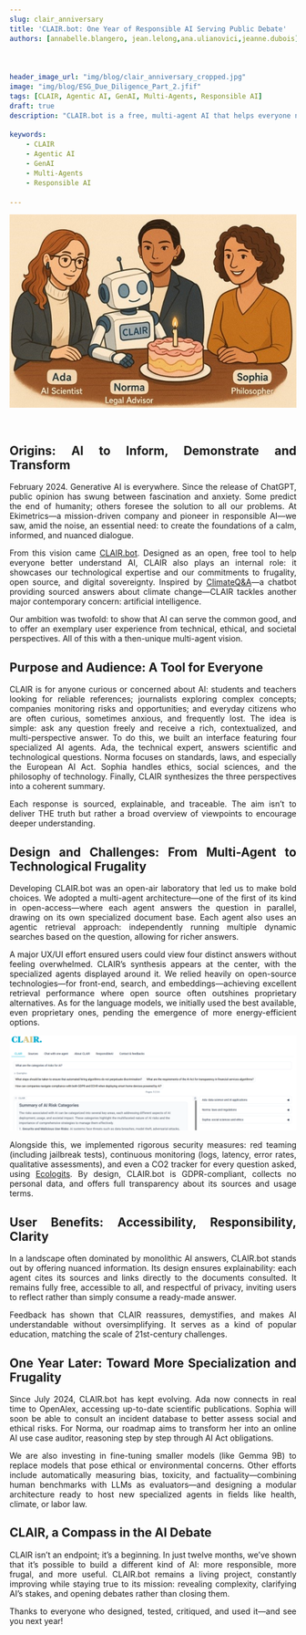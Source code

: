 ```yaml
---
slug: clair_anniversary
title: 'CLAIR.bot: One Year of Responsible AI Serving Public Debate'
authors: [annabelle.blangero, jean.lelong,ana.ulianovici,jeanne.dubois]



header_image_url: "img/blog/clair_anniversary_cropped.jpg"
image: "img/blog/ESG_Due_Diligence_Part_2.jfif"
tags: [CLAIR, Agentic AI, GenAI, Multi-Agents, Responsible AI]
draft: true
description: "CLAIR.bot is a free, multi-agent AI that helps everyone navigate AI with sourced, clear answers. One year on, it keeps evolving to make AI debates more transparent and accessible."

keywords:
    - CLAIR
    - Agentic AI
    - GenAI
    - Multi-Agents
    - Responsible AI
    
---
```

<!-- import useBaseUrl from "@docusaurus/useBaseUrl";

<link rel="stylesheet" href="{useBaseUrl('katex/katex.min.css')}" />
 -->
<!--truncate-->

<div align = "center">

  ![screenshot-app ](img/clair_anniversary/clair_anniversary.jpg)


</div>

&nbsp;

<div align="justify"> 


## Origins: AI to Inform, Demonstrate and Transform

February 2024. Generative AI is everywhere. Since the release of ChatGPT, public opinion has swung between fascination and anxiety. Some predict the end of humanity; others foresee the solution to all our problems. At Ekimetrics—a mission-driven company and pioneer in responsible AI—we saw, amid the noise, an essential need: to create the foundations of a calm, informed, and nuanced dialogue.

From this vision came [CLAIR.bot](https://clair.bot/). Designed as an open, free tool to help everyone better understand AI, CLAIR also plays an internal role: it showcases our technological expertise and our commitments to frugality, open source, and digital sovereignty. Inspired by [ClimateQ&A](https://www.climateqa.com/)—a chatbot providing sourced answers about climate change—CLAIR tackles another major contemporary concern: artificial intelligence.

Our ambition was twofold: to show that AI can serve the common good, and to offer an exemplary user experience from technical, ethical, and societal perspectives. All of this with a then-unique multi-agent vision.



## Purpose and Audience: A Tool for Everyone

CLAIR is for anyone curious or concerned about AI: students and teachers looking for reliable references; journalists exploring complex concepts; companies monitoring risks and opportunities; and everyday citizens who are often curious, sometimes anxious, and frequently lost.
The idea is simple: ask any question freely and receive a rich, contextualized, and multi-perspective answer. To do this, we built an interface featuring four specialized AI agents. Ada, the technical expert, answers scientific and technological questions. Norma focuses on standards, laws, and especially the European AI Act. Sophia handles ethics, social sciences, and the philosophy of technology. Finally, CLAIR synthesizes the three perspectives into a coherent summary.

Each response is sourced, explainable, and traceable. The aim isn’t to deliver THE truth but rather a broad overview of viewpoints to encourage deeper understanding.

## Design and Challenges: From Multi-Agent to Technological Frugality

Developing CLAIR.bot was an open-air laboratory that led us to make bold choices. We adopted a multi-agent architecture—one of the first of its kind in open-access—where each agent answers the question in parallel, drawing on its own specialized document base. Each agent also uses an agentic retrieval approach: independently running multiple dynamic searches based on the question, allowing for richer answers.

A major UX/UI effort ensured users could view four distinct answers without feeling overwhelmed. CLAIR’s synthesis appears at the center, with the specialized agents displayed around it. We relied heavily on open-source technologies—for front-end, search, and embeddings—achieving excellent retrieval performance where open source often outshines proprietary alternatives. As for the language models, we initially used the best available, even proprietary ones, pending the emergence of more energy-efficient options.

</div>

<div align = "center">

  ![screenshot-app ](img/clair_anniversary/clair_capture.png)

</div>

<div align="justify">

Alongside this, we implemented rigorous security measures: red teaming (including jailbreak tests), continuous monitoring (logs, latency, error rates, qualitative assessments), and even a CO2 tracker for every question asked, using [Ecologits](https://ecologits.ai/latest/). By design, CLAIR.bot is GDPR-compliant, collects no personal data, and offers full transparency about its sources and usage terms.

## User Benefits: Accessibility, Responsibility, Clarity

In a landscape often dominated by monolithic AI answers, CLAIR.bot stands out by offering nuanced information. Its design ensures explainability: each agent cites its sources and links directly to the documents consulted. It remains fully free, accessible to all, and respectful of privacy, inviting users to reflect rather than simply consume a ready-made answer.

Feedback has shown that CLAIR reassures, demystifies, and makes AI understandable without oversimplifying. It serves as a kind of popular education, matching the scale of 21st-century challenges.

## One Year Later: Toward More Specialization and Frugality 

Since July 2024, CLAIR.bot has kept evolving. Ada now connects in real time to OpenAlex, accessing up-to-date scientific publications. Sophia will soon be able to consult an incident database to better assess social and ethical risks. For Norma, our roadmap aims to transform her into an online AI use case auditor, reasoning step by step through AI Act obligations.

We are also investing in fine-tuning smaller models (like Gemma 9B) to replace models that pose ethical or environmental concerns. Other efforts include automatically measuring bias, toxicity, and factuality—combining human benchmarks with LLMs as evaluators—and designing a modular architecture ready to host new specialized agents in fields like health, climate, or labor law.

## CLAIR, a Compass in the AI Debate

CLAIR isn’t an endpoint; it’s a beginning. In just twelve months, we’ve shown that it’s possible to build a different kind of AI: more responsible, more frugal, and more useful. CLAIR.bot remains a living project, constantly improving while staying true to its mission: revealing complexity, clarifying AI’s stakes, and opening debates rather than closing them.

Thanks to everyone who designed, tested, critiqued, and used it—and see you next year!

</div>

